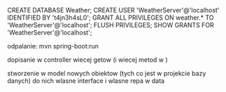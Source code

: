 CREATE DATABASE Weather;
CREATE USER 'WeatherServer'@'localhost' IDENTIFIED BY 't4jn3h4sL0';
GRANT ALL PRIVILEGES ON weather.* TO 'WeatherServer'@'localhost';
FLUSH PRIVILEGES;
SHOW GRANTS FOR 'WeatherServer'@'localhost';



odpalanie: mvn spring-boot:run

dopisanie w controller wiecej getow (i wiecej metod w )

stworzenie w model nowych obiektow (tych co jest w projekcie bazy danych)
do nich wlasne interface
i wlasne repa w data


